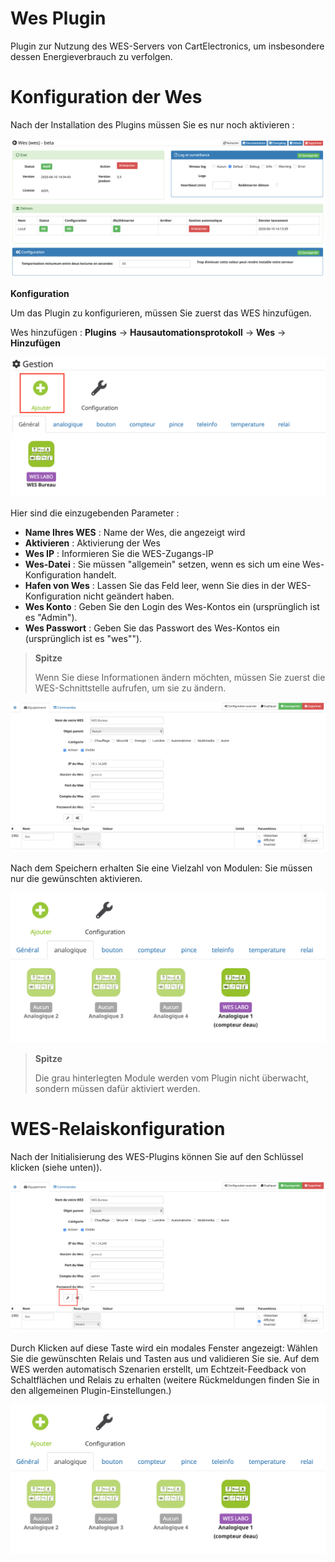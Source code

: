 # Wes Plugin

Plugin zur Nutzung des WES-Servers von CartElectronics, um insbesondere dessen Energieverbrauch zu verfolgen.

# Konfiguration der Wes

Nach der Installation des Plugins müssen Sie es nur noch aktivieren :

![mobile1](../images/configuration.png)

**Konfiguration**

Um das Plugin zu konfigurieren, müssen Sie zuerst das WES hinzufügen.

Wes hinzufügen : **Plugins** → **Hausautomationsprotokoll** → **Wes** → **Hinzufügen**

![mobile2](../images/ajouter.png)

Hier sind die einzugebenden Parameter :

-   **Name Ihres WES** : Name der Wes, die angezeigt wird
-   **Aktivieren** : Aktivierung der Wes
-   **Wes IP** : Informieren Sie die WES-Zugangs-IP
-   **Wes-Datei** : Sie müssen "allgemein" setzen, wenn es sich um eine Wes-Konfiguration handelt.
-   **Hafen von Wes** : Lassen Sie das Feld leer, wenn Sie dies in der WES-Konfiguration nicht geändert haben.
-   **Wes Konto** : Geben Sie den Login des Wes-Kontos ein (ursprünglich ist es "Admin").
-   **Wes Passwort** : Geben Sie das Passwort des Wes-Kontos ein (ursprünglich ist es "wes"").

> **Spitze**
>
> Wenn Sie diese Informationen ändern möchten, müssen Sie zuerst die WES-Schnittstelle aufrufen, um sie zu ändern.

![mobile3](../images/wesGlobal.png)

Nach dem Speichern erhalten Sie eine Vielzahl von Modulen: Sie müssen nur die gewünschten aktivieren.

![mobile4](../images/wesGlobalView.png)

> **Spitze**
>
> Die grau hinterlegten Module werden vom Plugin nicht überwacht, sondern müssen dafür aktiviert werden.

# WES-Relaiskonfiguration

Nach der Initialisierung des WES-Plugins können Sie auf den Schlüssel klicken (siehe unten)).

![mobile5](../images/wesGlobalRelais.png)

Durch Klicken auf diese Taste wird ein modales Fenster angezeigt: Wählen Sie die gewünschten Relais und Tasten aus und validieren Sie sie. Auf dem WES werden automatisch Szenarien erstellt, um Echtzeit-Feedback von Schaltflächen und Relais zu erhalten (weitere Rückmeldungen finden Sie in den allgemeinen Plugin-Einstellungen.)

![mobile6](../images/wesGlobalView.png)
